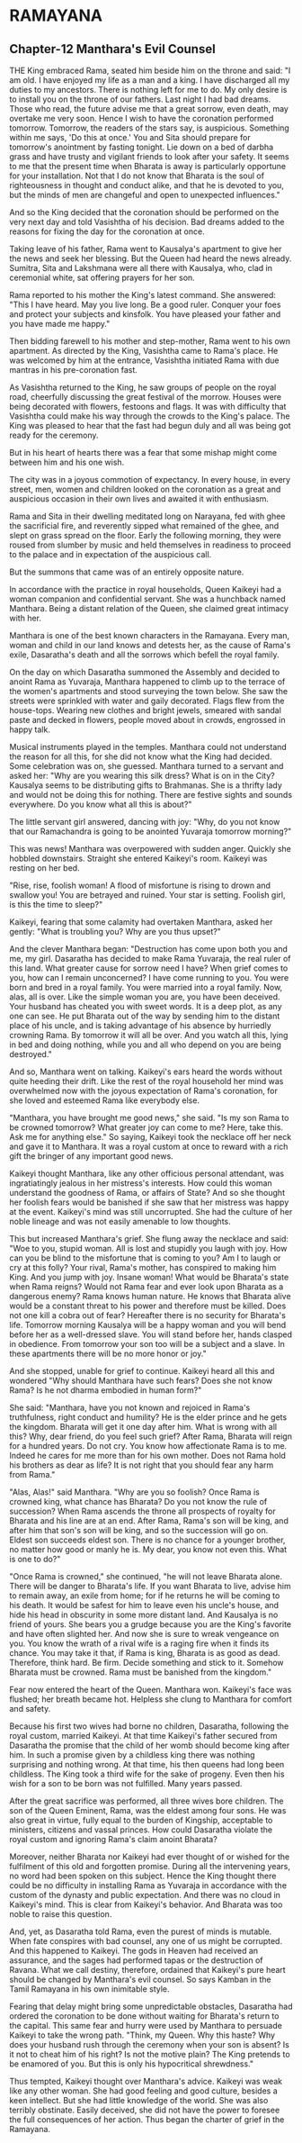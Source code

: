 # RAMAYANA
## Chapter-12 Manthara's Evil Counsel

THE King embraced Rama, seated him beside him on the throne and said: "I am old. I have enjoyed my life as a man and a king. I have discharged all my duties to my ancestors. There is nothing left for me to do. My only desire is to install you on the throne of our fathers. Last night I had bad dreams. Those who read, the future advise me that a great sorrow, even death, may overtake me very soon. Hence I wish to have the coronation performed tomorrow. Tomorrow, the readers of the stars say, is auspicious. Something within me says, 'Do this at once.' You and Sita should prepare for tomorrow's anointment by fasting tonight. Lie down on a bed of darbha grass and have trusty and vigilant friends to look after your safety. It seems to me that the present time when Bharata is away is particularly opportune for your installation. Not that I do not know that Bharata is the soul of righteousness in thought and conduct alike, and that he is devoted to you, but the minds of men are changeful and open to unexpected influences."

And so the King decided that the coronation should be performed on the very next day and told Vasishtha of his decision. Bad dreams added to the reasons for fixing the day for the coronation at once.

Taking leave of his father, Rama went to Kausalya's apartment to give her the news and seek her blessing. But the Queen had heard the news already. Sumitra, Sita and Lakshmana were all there with Kausalya, who, clad in ceremonial white, sat offering prayers for her son.

Rama reported to his mother the King's latest command. She answered: "This I have heard. May you live long. Be a good ruler. Conquer your foes and protect your subjects and kinsfolk. You have pleased your father and you have made me happy."

Then bidding farewell to his mother and step-mother, Rama went to his own apartment. As directed by the King, Vasishtha came to Rama's place. He was welcomed by him at the entrance, Vasishtha initiated Rama with due mantras in his pre-coronation fast.

As Vasishtha returned to the King, he saw groups of people on the royal road, cheerfully discussing the great festival of the morrow. Houses were being decorated with flowers, festoons and flags. It was with difficulty that Vasishtha could make his way through the crowds to the King's palace. The King was pleased to hear that the fast had begun duly and all was being got ready for the ceremony.

But in his heart of hearts there was a fear that some mishap might come between him and his one wish.

The city was in a joyous commotion of expectancy. In every house, in every street, men, women and children looked on the coronation as a great and auspicious occasion in their own lives and awaited it with enthusiasm.

Rama and Sita in their dwelling meditated long on Narayana, fed with ghee the sacrificial fire, and reverently sipped what remained of the ghee, and slept on grass spread on the floor. Early the following morning, they were roused from slumber by music and held themselves in readiness to proceed to the palace and in expectation of the auspicious call.

But the summons that came was of an entirely opposite nature.

In accordance with the practice in royal households, Queen Kaikeyi had a woman companion and confidential servant. She was a hunchback named Manthara. Being a distant relation of the Queen, she claimed great intimacy with her.

Manthara is one of the best known characters in the Ramayana. Every man, woman and child in our land knows and detests her, as the cause of Rama's exile, Dasaratha's death and all the sorrows which befell the royal family.

On the day on which Dasaratha summoned the Assembly and decided to anoint Rama as Yuvaraja, Manthara happened to climb up to the terrace of the women's apartments and stood surveying the town below. She saw the streets were sprinkled with water and gaily decorated. Flags flew from the house-tops. Wearing new clothes and bright jewels, smeared with sandal paste and decked in flowers, people moved about in crowds, engrossed in happy talk.

Musical instruments played in the temples. Manthara could not understand the reason for all this, for she did not know what the King had decided. Some celebration was on, she guessed. Manthara turned to a servant and asked her: "Why are you wearing this silk dress? What is on in the City? Kausalya seems to be distributing gifts to Brahmanas. She is a thrifty lady and would not be doing this for nothing. There are festive sights and sounds everywhere. Do you know what all this is about?"

The little servant girl answered, dancing with joy: "Why, do you not know that our Ramachandra is going to be anointed Yuvaraja tomorrow morning?"

This was news! Manthara was overpowered with sudden anger. Quickly she hobbled downstairs. Straight she entered Kaikeyi's room. Kaikeyi was resting on her bed.

"Rise, rise, foolish woman! A flood of misfortune is rising to drown and swallow you! You are betrayed and ruined. Your star is setting. Foolish girl, is this the time to sleep?"

Kaikeyi, fearing that some calamity had overtaken Manthara, asked her gently: "What is troubling you? Why are you thus upset?"

And the clever Manthara began: "Destruction has come upon both you and me, my girl. Dasaratha has decided to make Rama Yuvaraja, the real ruler of this land. What greater cause for sorrow need I have? When grief comes to you, how can I remain unconcerned? I have come running to you. You were born and bred in a royal family. You were married into a royal family. Now, alas, all is over. Like the simple woman you are, you have been deceived. Your husband has cheated you with sweet words. It is a deep plot, as any one can see. He put Bharata out of the way by sending him to the distant place of his uncle, and is taking advantage of his absence by hurriedly crowning Rama. By tomorrow it will all be over. And you watch all this, lying in bed and doing nothing, while you and all who depend on you are being destroyed."

And so, Manthara went on talking. Kaikeyi's ears heard the words without quite heeding their drift. Like the rest of the royal household her mind was overwhelmed now with the joyous expectation of Rama's coronation, for she loved and esteemed Rama like everybody else.

"Manthara, you have brought me good news," she said. "Is my son Rama to be crowned tomorrow? What greater joy can come to me? Here, take this. Ask me for anything else." So saying, Kaikeyi took the necklace off her neck and gave it to Manthara. It was a royal custom at once to reward with a rich gift the bringer of any important good news.

Kaikeyi thought Manthara, like any other officious personal attendant, was ingratiatingly jealous in her mistress's interests. How could this woman understand the goodness of Rama, or affairs of State? And so she thought her foolish fears would be banished if she saw that her mistress was happy at the event. Kaikeyi's mind was still uncorrupted. She had the culture of her noble lineage and was not easily amenable to low thoughts.

This but increased Manthara's grief. She flung away the necklace and said: "Woe to you, stupid woman. All is lost and stupidly you laugh with joy. How can you be blind to the misfortune that is coming to you? Am I to laugh or cry at this folly? Your rival, Rama's mother, has conspired to making him King. And you jump with joy. Insane woman! What would be Bharata's state when Rama reigns? Would not Rama fear and ever look upon Bharata as a dangerous enemy? Rama knows human nature. He knows that Bharata alive would be a constant threat to his power and therefore must be killed. Does not one kill a cobra out of fear? Hereafter there is no security for Bharata's life. Tomorrow morning Kausalya will be a happy woman and you will bend before her as a well-dressed slave. You will stand before her, hands clasped in obedience. From tomorrow your son too will be a subject and a slave. In these apartments there will be no more honor or joy."

And she stopped, unable for grief to continue. Kaikeyi heard all this and wondered "Why should Manthara have such fears? Does she not know Rama? Is he not dharma embodied in human form?"

She said: "Manthara, have you not known and rejoiced in Rama's truthfulness, right conduct and humility? He is the elder prince and he gets the kingdom. Bharata will get it one day after him. What is wrong with all this? Why, dear friend, do you feel such grief? After Rama, Bharata will reign for a hundred years. Do not cry. You know how affectionate Rama is to me. Indeed he cares for me more than for his own mother. Does not Rama hold his brothers as dear as life? It is not right that you should fear any harm from Rama."

"Alas, Alas!" said Manthara. "Why are you so foolish? Once Rama is crowned king, what chance has Bharata? Do you not know the rule of succession? When Rama ascends the throne all prospects of royalty for Bharata and his line are at an end. After Rama, Rama's son will be king, and after him that son's son will be king, and so the succession will go on. Eldest son succeeds eldest son. There is no chance for a younger brother, no matter how good or manly he is. My dear, you know not even this. What is one to do?"

"Once Rama is crowned," she continued, "he will not leave Bharata alone. There will be danger to Bharata's life. If you want Bharata to live, advise him to remain away, an exile from home; for if he returns he will be coming to his death. It would be safest for him to leave even his uncle's house, and hide his head in obscurity in some more distant land. And Kausalya is no friend of yours. She bears you a grudge because you are the King's favorite and have often slighted her. And now she is sure to wreak vengeance on you. You know the wrath of a rival wife is a raging fire when it finds its chance. You may take it that, if Rama is king, Bharata is as good as dead. Therefore, think hard. Be firm. Decide something and stick to it. Somehow Bharata must be crowned. Rama must be banished from the kingdom."

Fear now entered the heart of the Queen. Manthara won. Kaikeyi's face was flushed; her breath became hot. Helpless she clung to Manthara for comfort and safety.

Because his first two wives had borne no children, Dasaratha, following the royal custom, married Kaikeyi. At that time Kaikeyi's father secured from Dasaratha the promise that the child of her womb should become king after him. In such a promise given by a childless king there was nothing surprising and nothing wrong. At that time, his then queens had long been childless. The King took a third wife for the sake of progeny. Even then his wish for a son to be born was not fulfilled. Many years passed.

After the great sacrifice was performed, all three wives bore children. The son of the Queen Eminent, Rama, was the eldest among four sons. He was also great in virtue, fully equal to the burden of Kingship, acceptable to ministers, citizens and vassal princes. How could Dasaratha violate the royal custom and ignoring Rama's claim anoint Bharata?

Moreover, neither Bharata nor Kaikeyi had ever thought of or wished for the fulfilment of this old and forgotten promise. During all the intervening years, no word had been spoken on this subject. Hence the King thought there could be no difficulty in installing Rama as Yuvaraja in accordance with the custom of the dynasty and public expectation. And there was no cloud in Kaikeyi's mind. This is clear from Kaikeyi's behavior. And Bharata was too noble to raise this question.

And, yet, as Dasaratha told Rama, even the purest of minds is mutable. When fate conspires with bad counsel, any one of us might be corrupted. And this happened to Kaikeyi. The gods in Heaven had received an assurance, and the sages had performed tapas or the destruction of Ravana. What we call destiny, therefore, ordained that Kaikeyi's pure heart should be changed by Manthara's evil counsel. So says Kamban in the Tamil Ramayana in his own inimitable style.

Fearing that delay might bring some unpredictable obstacles, Dasaratha had ordered the coronation to be done without waiting for Bharata's return to the capital. This same fear and hurry were used by Manthara to persuade Kaikeyi to take the wrong path. "Think, my Queen. Why this haste? Why does your husband rush through the ceremony when your son is absent? Is it not to cheat him of his right? Is not the motive plain? The King pretends to be enamored of you. But this is only his hypocritical shrewdness."

Thus tempted, Kaikeyi thought over Manthara's advice. Kaikeyi was weak like any other woman. She had good feeling and good culture, besides a keen intellect. But she had little knowledge of the world. She was also terribly obstinate. Easily deceived, she did not have the power to foresee the full consequences of her action. Thus began the charter of grief in the Ramayana.
